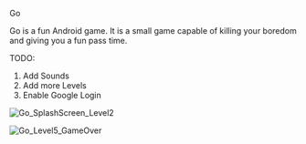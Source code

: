 Go

Go is a fun Android game. It is a small game capable of killing
your boredom and giving you a fun pass time.

TODO:
1. Add Sounds
2. Add more Levels
3. Enable Google Login

![Go_SplashScreen_Level2](https://github.com/vishal9950/Go/blob/master/Go_1.jpeg)

![Go_Level5_GameOver](https://github.com/vishal9950/Go/blob/master/Go_2.jpeg)
